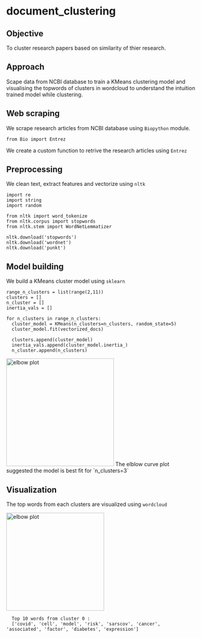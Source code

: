 # document_clustering

## Objective
To cluster research papers based on similarity of thier research.

## Approach 
Scape data from NCBI database to train a KMeans clustering model and visualising the topwords of clusters in wordcloud to understand the intuition trained model while clustering.

  ## Web scraping
  We scrape research articles from NCBI database using `Biopython` module.
  
    from Bio import Entrez
    
  We create a custom function to retrive the research articles using `Entrez`
  
 ## Preprocessing 
 We clean text, extract features and vectorize using `nltk`
 
    import re
    import string
    import random
     
    from nltk import word_tokenize
    from nltk.corpus import stopwords
    from nltk.stem import WordNetLemmatizer

    nltk.download('stopwords')
    nltk.download('wordnet')
    nltk.download('punkt')
  
  ## Model building
  We build a KMeans cluster model using `sklearn`
  
    range_n_clusters = list(range(2,11))
    clusters = []
    n_cluster = []
    inertia_vals = []

    for n_clusters in range_n_clusters:
      cluster_model = KMeans(n_clusters=n_clusters, random_state=5)
      cluster_model.fit(vectorized_docs)

      clusters.append(cluster_model)
      inertia_vals.append(cluster_model.inertia_)
      n_cluster.append(n_clusters)
    
   <img width="285" alt="elbow plot" src="https://user-images.githubusercontent.com/59974158/137441784-93403860-79f2-4d4e-a80e-57506763fd95.png">
The elblow curve plot suggested the model is best fit for `n_clusters=3`

## Visualization
The top words from each clusters are visualized using `wordcloud`

<img width="259" alt="elbow plot" src="https://user-images.githubusercontent.com/59974158/137442105-cafaf73a-7cc8-4930-bcbe-03f4585dc9ec.png">

      Top 10 words from cluster 0 :
      ['covid', 'cell', 'model', 'risk', 'sarscov', 'cancer', 'associated', 'factor', 'diabetes', 'expression']


  
 
